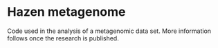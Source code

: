 # Hazen metagenome
Code used in the analysis of a metagenomic data set. More information follows once the research is published.
